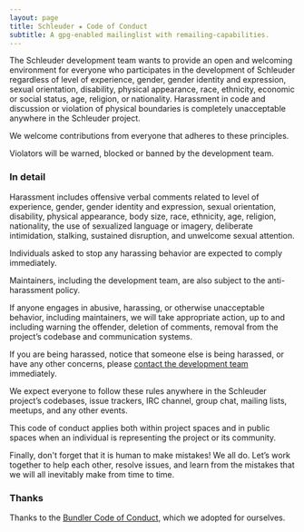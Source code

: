 ```yaml
---
layout: page
title: Schleuder ★ Code of Conduct
subtitle: A gpg-enabled mailinglist with remailing-capabilities.
---
```


The Schleuder development team wants to provide an open and welcoming environment for everyone who participates in the development of Schleuder regardless of level of experience, gender, gender identity and expression, sexual orientation, disability, physical appearance, race, ethnicity, economic or social status, age, religion, or nationality. Harassment in code and discussion or violation of physical boundaries is completely unacceptable anywhere in the Schleuder project.

We welcome contributions from everyone that adheres to these principles.

Violators will be warned, blocked or banned by the development team.

### In detail

Harassment includes offensive verbal comments related to level of experience, gender, gender identity and expression, sexual orientation, disability, physical appearance, body size, race, ethnicity, age, religion, nationality, the use of sexualized language or imagery, deliberate intimidation, stalking, sustained disruption, and unwelcome sexual attention.

Individuals asked to stop any harassing behavior are expected to comply immediately.

Maintainers, including the development team, are also subject to the anti-harassment policy.

If anyone engages in abusive, harassing, or otherwise unacceptable behavior, including maintainers, we will take appropriate action, up to and including warning the offender, deletion of comments, removal from the project’s codebase and communication systems.

If you are being harassed, notice that someone else is being harassed, or have any other concerns, please [contact the development team](https://schleuder.org/contact.html) immediately.

We expect everyone to follow these rules anywhere in the Schleuder project’s codebases, issue trackers, IRC channel, group chat, mailing lists, meetups, and any other events.

This code of conduct applies both within project spaces and in public spaces when an individual is representing the project or its community.

Finally, don't forget that it is human to make mistakes! We all do. Let’s work together to help each other, resolve issues, and learn from the mistakes that we will all inevitably make from time to time.


### Thanks

Thanks to the [Bundler Code of Conduct](https://bundler.io/conduct.html), which we adopted for ourselves.
